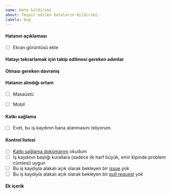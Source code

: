 ```yaml
---
name: Hata bildirimi
about: Tespit edilen hataların bildirimi.
labels: bug
---
```


#### Hatanın açıklaması

[//]: # (Kısa ve net bir şekilde hatanın ne olduğunu açıkla.  Varsa mutlaka ekran görüntüsü ekle.)

- [ ] Ekran görüntüsü ekte

#### Hatayı tekrarlamak için takip edilmesi gereken adımlar

[//]: # (1. X adresinde bulunan Y sayfasına git.)
[//]: # (2. Z butonuna tıkla.)
[//]: # (3. Sayfayı en alta kaydır.)
[//]: # (4. Görünmesi gereken metin K iken L görünüyor.)

#### Olması gereken davranış

[//]: # (Kısa ve net bir şekilde uygulama davranışının ne olması gerektiğini açıkla.)
[//]: # (Örnek: X kaydı silindiğinde Z sayfasına yönlendirme yapılmalı.)

#### Hatanın alındığı ortam

- [ ] Masaüstü

[//]: # (Belirtmediğiniz taktirde Ubuntu 18.04/Debian 9 üzerinde güncel Google Chrome kullandığınız varsayılacaktır.)
[//]: # (- OS: [ör. iOS, Windows 10])
[//]: # (- Browser [ör. Chrome, Safari])
[//]: # (- Version [ör. 22])

- [ ] Mobil

[//]: # (- Device: [ör iPhone6])
[//]: # (- OS: [ör. iOS8.1])
[//]: # (- Browser [ör. stock browser, Safari])
[//]: # (- Version [ör. 22])

#### Katkı sağlama

[//]: # (Bu iş kaydının sana atanmasını istiyor musun?)
[//]: # (Yardımına/bilgisine ihtiyaç duyduğun diğer ekip üyeleri varsa burada nasıl bir yardıma ihtiyaç duyduğunu belirt.)

- [ ] Evet, bu iş kaydının bana atanmasını istiyorum.

#### Kontrol listesi

- [ ] [Katkı sağlama dokümanını](../blob/master/.github/CONTRIBUTING.md) okudum
- [ ] İş kaydının başlığı kurallara (sadece ilk harf büyük, emir kipinde problem cümlesi) uygun
- [ ] Bu iş kaydıyla alakalı açık olarak bekleyen bir [issue](../issues) yok
- [ ] Bu iş kaydıyla alakalı açık olarak bekleyen bir [pull request](../pulls) yok

#### Ek içerik

[//]: # (Kaynaklar)
[//]: # (Dış bağlantılar)
[//]: # (Ekran görüntüleri)
[//]: # (Örnek çözümler)
